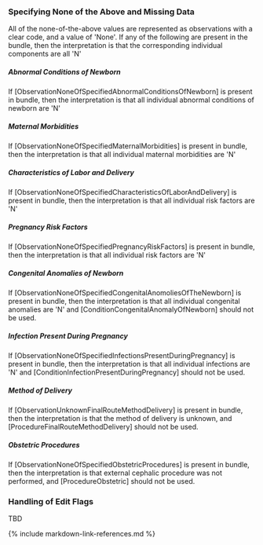 
### Specifying None of the Above and Missing Data
All of the none-of-the-above values are represented as observations with a clear code, and a value of 'None'. If any of the following are present in the bundle, then the interpretation is that the corresponding individual components are all 'N'  
##### Abnormal Conditions of Newborn
If [ObservationNoneOfSpecifiedAbnormalConditionsOfNewborn] is present in bundle, then the interpretation is that all individual abnormal conditions of newborn are 'N'
##### Maternal Morbidities
If [ObservationNoneOfSpecifiedMaternalMorbidities] is present in bundle, then the interpretation is that all individual maternal morbidities are 'N'
##### Characteristics of Labor and Delivery
If [ObservationNoneOfSpecifiedCharacteristicsOfLaborAndDelivery] is present in bundle, then the interpretation is that all individual risk factors are 'N' 
##### Pregnancy Risk Factors
If [ObservationNoneOfSpecifiedPregnancyRiskFactors] is present in bundle, then the interpretation is that all individual risk factors are 'N'
##### Congenital Anomalies of Newborn
If [ObservationNoneOfSpecifiedCongenitalAnomoliesOfTheNewborn] is present in bundle, then the interpretation is that all individual congenital anomalies are 'N' and [ConditionCongenitalAnomalyOfNewborn] should not be used.
##### Infection Present During Pregnancy
If [ObservationNoneOfSpecifiedInfectionsPresentDuringPregnancy] is present in bundle, then the interpretation is that all individual infections are 'N' and [ConditionInfectionPresentDuringPregnancy] should not be used. 
##### Method of Delivery 
If [ObservationUnknownFinalRouteMethodDelivery] is present in bundle, then the interpretation is that the method of delivery is unknown, and [ProcedureFinalRouteMethodDelivery] should not be used.
##### Obstetric Procedures 
If [ObservationNoneOfSpecifiedObstetricProcedures] is present in bundle, then the interpretation is that external cephalic procedure was not performed, and [ProcedureObstetric] should not be used.

### Handling of Edit Flags
TBD

{% include markdown-link-references.md %}
